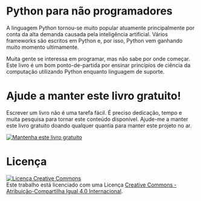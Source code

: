 # Python para não programadores

A linguagem Python tornou-se muito popular atuamente principalmente por conta da
alta demanda causada pela inteligência artificial. Vários frameworks são
escritos em Python e, por isso, Python vem ganhando muito momento ultimamente.

Muita gente se interessa em programar, mas não sabe por onde começar. Este livro
é um bom ponto-de-partida por ensinar princípios de ciência da computação
utilizando Python enquanto linguagem de suporte.

# Ajude a manter este livro gratuito!

Escrever um livro não é uma tarefa fácil. É preciso dedicação, tempo e muita
pesquisa para tornar este conteúdo disponível. Ajude-me a manter este livro
gratuito doando qualquer quantia para manter este projeto no ar.

[![Mantenha este livro gratuito](https://www.paypalobjects.com/pt_BR/BR/i/btn/btn_donateCC_LG.gif)](https://www.paypal.com/cgi-bin/webscr?cmd=_s-xclick&hosted_button_id=MDHB86PSZABPY&source=url)

# Licença

<a rel="license" href="http://creativecommons.org/licenses/by-sa/4.0/"><img alt="Licença Creative Commons" style="border-width:0" src="https://i.creativecommons.org/l/by-sa/4.0/80x15.png" /></a><br />Este trabalho está licenciado com uma Licença <a rel="license" href="http://creativecommons.org/licenses/by-sa/4.0/">Creative Commons - Atribuição-Compartilha Igual 4.0 Internacional</a>.
